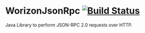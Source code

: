WorizonJsonRpc [![Build Status](https://travis-ci.org/ececilla/WorizonJsonRpc.png?branch=master)](https://travis-ci.org/ececilla/WorizonJsonRpc)
==============

Java Library to perform JSON-RPC 2.0 requests over HTTP.
